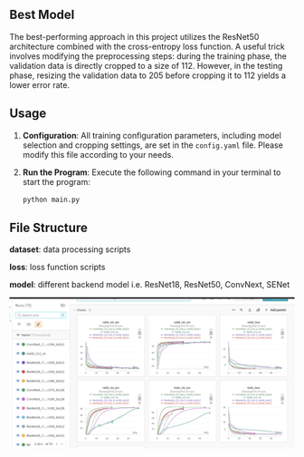 ## Best Model

The best-performing approach in this project utilizes the ResNet50 architecture combined with the cross-entropy loss function. A useful trick involves modifying the preprocessing steps: during the training phase, the validation data is directly cropped to a size of 112. However, in the testing phase, resizing the validation data to 205 before cropping it to 112 yields a lower error rate.

## Usage

1. **Configuration**: All training configuration parameters, including model selection and cropping settings, are set in the `config.yaml` file. Please modify this file according to your needs.

2. **Run the Program**: Execute the following command in your terminal to start the program:
   ```bash
   python main.py
   ```
## File Structure
**dataset**: data processing scripts

**loss**: loss function scripts

**model**: different backend model i.e. ResNet18, ResNet50, ConvNext, SENet

![Wandb](Wandb.png)